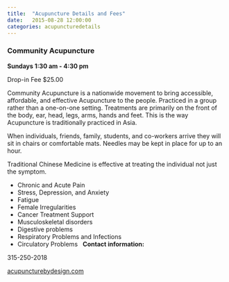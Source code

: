 ```yaml
---
title:  "Acupuncture Details and Fees"
date:   2015-08-28 12:00:00
categories: acupuncturedetails
---
```

### Community Acupuncture

**Sundays 1:30 am - 4:30 pm**

Drop-in Fee $25.00

Community Acupuncture is a nationwide movement to bring accessible, affordable, and effective Acupuncture to the people. Practiced in a group rather than a one-on-one setting. Treatments are primarily on the front of the body, ear, head, legs, arms, hands and feet. This is the way Acupuncture is traditionally practiced in Asia. 

When individuals, friends, family, students, and co-workers arrive they will sit in chairs or comfortable mats. Needles may be kept in place for up to an hour. 

Traditional Chinese Medicine is effective at treating the individual not just the symptom.

* Chronic and Acute Pain 
* Stress, Depression, and Anxiety 
* Fatigue 
* Female Irregularities 
* Cancer Treatment Support 
* Musculoskeletal disorders 
* Digestive problems 
* Respiratory Problems and Infections 
* Circulatory Problems
 
**Contact information:** 

315-250-2018 

<div><a href="http://acupuncturebydesign.com">acupuncturebydesign.com</a></div>
